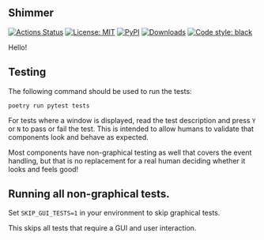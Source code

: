 Shimmer
-------

<a href="https://github.com/MartinHowarth/shimmer/actions"><img alt="Actions Status" src="https://github.com/MartinHowarth/shimmer/workflows/Test/badge.svg"></a>
<a href="https://github.com/MartinHowarth/shimmer/blob/master/LICENSE"><img alt="License: MIT" src="https://img.shields.io/github/license/MartinHowarth/shimmer"></a>
<a href="https://pypi.org/project/shimmer/"><img alt="PyPI" src="https://img.shields.io/pypi/v/shimmer"></a>
<a href="https://pepy.tech/project/shimmer"><img alt="Downloads" src="https://pepy.tech/badge/shimmer"></a>
<a href="https://github.com/MartinHowarth/shimmer"><img alt="Code style: black" src="https://img.shields.io/badge/code%20style-black-000000.svg"></a>

Hello!

Testing
-------
The following command should be used to run the tests:

    poetry run pytest tests

For tests where a window is displayed, read the test description and
press `Y` or `N` to pass or fail the test. This is intended to allow humans
to validate that components look and behave as expected.

Most components have non-graphical testing as well that covers the event handling, 
but that is no replacement for a real human deciding whether it looks and feels good!

## Running all non-graphical tests.
Set `SKIP_GUI_TESTS=1` in your environment to skip graphical tests.

This skips all tests that require a GUI and user interaction.
